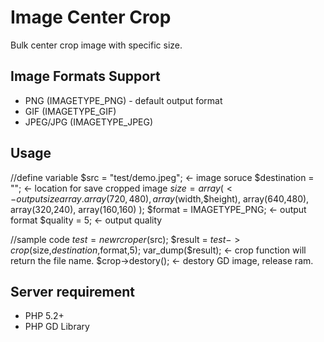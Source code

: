 Image Center Crop
=================

Bulk center crop image with specific size.

Image Formats Support
---------------------

- PNG (IMAGETYPE_PNG) - default output format
- GIF (IMAGETYPE_GIF)
- JPEG/JPG (IMAGETYPE_JPEG)

Usage
-----

//define variable
$src = "test/demo.jpeg";  <- image soruce
$destination = "";        <- location for save  cropped image
$size = array(            <- output size array.
  array(720,480),            array($width,$height),
  array(640,480),
  array(320,240),
  array(160,160)
);
$format = IMAGETYPE_PNG;  <- output format
$quality = 5;             <- output quality

//sample code
$test = new rcroper($src);
$result = $test->crop($size,$destination,$format,5);
var_dump($result);        <- crop function will return the file name.
$crop->destory();         <- destory GD image, release ram.

Server requirement
------------------

- PHP 5.2+
- PHP GD Library

